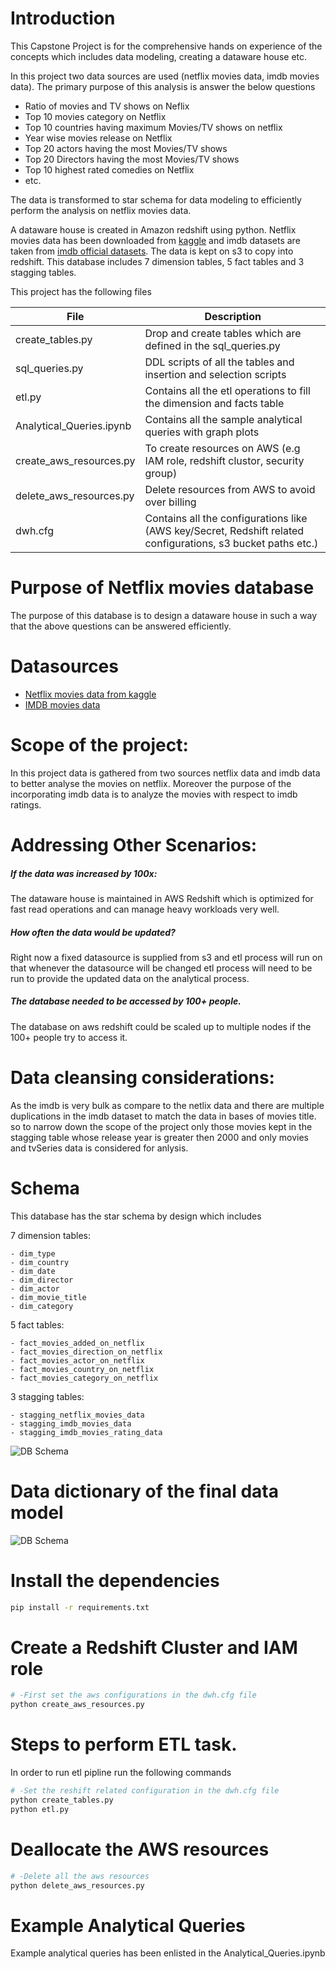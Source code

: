 
# Introduction 
This Capstone Project is for the comprehensive hands on experience of the concepts which includes data modeling, creating a dataware house etc. 

In this project two data sources are used (netflix movies data, imdb movies data). The primary purpose of this analysis is answer the below questions

- Ratio of movies and TV shows on Neflix
- Top 10 movies category on Netflix
- Top 10 countries having maximum Movies/TV shows on netflix
- Year wise movies release on Netflix
- Top 20 actors having the most Movies/TV shows
- Top 20 Directors having the most Movies/TV shows
- Top 10 highest rated comedies on Netflix
- etc.

The data is transformed to star schema for data modeling to efficiently perform the analysis on netflix movies data.

 A dataware house is created in Amazon redshift using python. Netflix movies data has been downloaded from [kaggle](https://www.kaggle.com/shivamb/netflix-shows) and imdb datasets are taken from [imdb official datasets](https://datasets.imdbws.com/). The data is kept on s3 to copy into redshift. This database includes 7 dimension tables, 5 fact tables and 3 stagging tables.
 
This project has the following files 


| File	           |  Description  |  
|------------------|---------------|
| create_tables.py |  Drop and create tables which are defined in the sql_queries.py | 
| sql_queries.py         |DDL scripts of all the tables and insertion and selection scripts   | 
| etl.py |  Contains all the etl operations to fill the dimension and facts table |
| Analytical_Queries.ipynb |  Contains all the sample analytical queries with graph plots |
| create_aws_resources.py |  To create resources on AWS (e.g IAM role, redshift clustor, security group) |
| delete_aws_resources.py |  Delete resources from AWS to avoid over billing |
| dwh.cfg |  Contains all the configurations like (AWS key/Secret, Redshift related configurations, s3 bucket paths etc.)  |

# Purpose of Netflix movies database
The purpose of this database is to design a dataware house in such a way that the above questions can be answered efficiently. 

# Datasources

- [Netflix movies data from kaggle](https://www.kaggle.com/shivamb/netflix-shows)
- [IMDB movies data](https://datasets.imdbws.com/)

# Scope of the project:

In this project data is gathered from two sources netflix data and imdb data to better analyse the movies on netflix. Moreover the purpose of the incorporating imdb data is to analyze the movies with respect to imdb ratings. 

# Addressing Other Scenarios:

##### If the data was increased by 100x:
The dataware house is maintained in AWS Redshift which is optimized for fast read operations and can manage heavy workloads very well.

##### How often the data would be updated?
Right now a fixed datasource is supplied from s3 and etl process will run on that whenever the datasource will be changed etl process will need to be run to provide the updated data on the analytical process.

##### The database needed to be accessed by 100+ people.

The database on aws redshift could be scaled up to multiple nodes if the 100+ people try to access it.

# Data cleansing considerations:

As the imdb is very bulk as compare to the netlix data and there are multiple duplications in the imdb dataset to match the data in bases of movies title. so to narrow down the scope of the project only those movies kept in the stagging table whose release year is greater then 2000 and only movies and tvSeries data is considered for anlysis.

# Schema
This database has the star schema by design which includes

7 dimension tables: 
    
    - dim_type
    - dim_country 
    - dim_date
    - dim_director
    - dim_actor 
    - dim_movie_title
    - dim_category

5 fact tables: 

    - fact_movies_added_on_netflix
    - fact_movies_direction_on_netflix
    - fact_movies_actor_on_netflix
    - fact_movies_country_on_netflix
    - fact_movies_category_on_netflix

3 stagging tables:

    - stagging_netflix_movies_data
    - stagging_imdb_movies_data
    - stagging_imdb_movies_rating_data
    

![DB Schema](https://github.com/haseebahmad95/Capston-Project/blob/master/Capston_Project.jpg)


# Data dictionary of the final data model

![DB Schema](https://github.com/haseebahmad95/Capston-Project/blob/master/data_dicionary.jpg)

    
    

# Install the dependencies
``` bash
pip install -r requirements.txt
```

# Create a Redshift Cluster and IAM role
``` bash
# -First set the aws configurations in the dwh.cfg file
python create_aws_resources.py
```
# Steps to perform ETL task.
In order to run etl pipline run the following commands
```bash
# -Set the reshift related configuration in the dwh.cfg file
python create_tables.py 
python etl.py 
```
# Deallocate the AWS resources
``` bash
# -Delete all the aws resources
python delete_aws_resources.py
```

# Example Analytical Queries

Example analytical queries has been enlisted in the Analytical_Queries.ipynb

